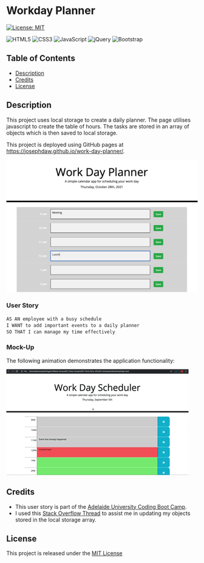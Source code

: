 # Workday Planner

[![License: MIT](https://img.shields.io/badge/License-MIT-yellow.svg)](https://opensource.org/licenses/MIT)

![HTML5](https://img.shields.io/badge/html5-%23E34F26.svg?logo=html5&logoColor=white)
![CSS3](https://img.shields.io/badge/css3-%231572B6.svg?&logo=css3&logoColor=white)
![JavaScript](https://img.shields.io/badge/javascript-%23323330.svg?&logo=javascript&logoColor=%23F7DF1E)
![jQuery](https://img.shields.io/badge/jquery-%230769AD.svg?&logo=jquery&logoColor=white)
![Bootstrap](https://img.shields.io/badge/bootstrap-%23563D7C.svg?&logo=bootstrap&logoColor=white)


## Table of Contents
- [Description](#description)
- [Credits](#credits)
- [License](#license)

## Description
This project uses local storage to create a daily planner. The page utilises javascript to create the table of hours. The tasks are stored in an array of objects which is then saved to local storage.

This project is deployed using GitHub pages at https://josephdaw.github.io/work-day-planner/. 

![Page mock up with saved events.](assets/img/work-day-planner.png)

### User Story

```md
AS AN employee with a busy schedule
I WANT to add important events to a daily planner
SO THAT I can manage my time effectively
```

### Mock-Up
The following animation demonstrates the application functionality:

![A user clicks on slots on the color-coded calendar and edits the events.](./assets/img/05-third-party-apis-homework-demo.gif)


## Credits
- This user story is part of the [Adelaide University Coding Boot Camp](https://bootcamps.adelaide.edu.au).
- I used this [Stack Overflow Thread](https://stackoverflow.com/questions/49850253/update-value-of-one-object-in-array) to assist me in updating my objects stored in the local storage array.

## License
This project is released under the [MIT License](LICENSE)